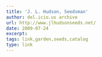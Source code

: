 ```yaml
---
title: 'J. L. Hudson, Seedsman'
author: del.icio.us archive
url: http://www.jlhudsonseeds.net/
date: 2009-07-24
excerpt: 
tags: link,garden,seeds,catalog
type: link
---
```

